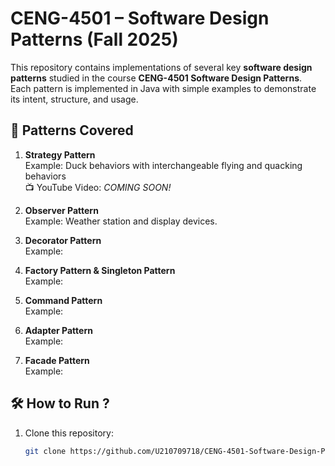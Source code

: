 # CENG-4501 – Software Design Patterns (Fall 2025)

This repository contains implementations of several key **software design patterns** studied in the course **CENG-4501 Software Design Patterns**.  
Each pattern is implemented in Java with simple examples to demonstrate its intent, structure, and usage.

## 📂 Patterns Covered

1. **Strategy Pattern**  
   Example: Duck behaviors with interchangeable flying and quacking behaviors  
   📺 YouTube Video: *COMING SOON!*

2. **Observer Pattern**  
   Example: Weather station and display devices.

3. **Decorator Pattern**  
   Example:

4. **Factory Pattern & Singleton Pattern**  
   Example:

5. **Command Pattern**  
   Example:

6. **Adapter Pattern**  
   Example:

7. **Facade Pattern**  
   Example:

## 🛠️ How to Run ?

1. Clone this repository:
   ```bash
   git clone https://github.com/U210709718/CENG-4501-Software-Design-Patterns.git